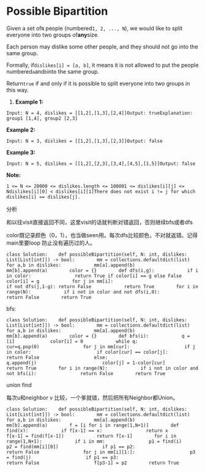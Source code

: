 # Possible Bipartition

Given a set of`N` people \(numbered`1, 2, ..., N`\), we would like to split everyone into two groups of**any**size.

Each person may dislike some other people, and they should not go into the same group.

Formally, if`dislikes[i] = [a, b]`, it means it is not allowed to put the people numbered`a`and`b`into the same group.

Return`true` if and only if it is possible to split everyone into two groups in this way.

1. **Example 1:**

```text
Input: N = 4, dislikes = [[1,2],[1,3],[2,4]]Output: trueExplanation: group1 [1,4], group2 [2,3]
```

**Example 2:**

```text
Input: N = 3, dislikes = [[1,2],[1,3],[2,3]]Output: false
```

**Example 3:**

```text
Input: N = 5, dislikes = [[1,2],[2,3],[3,4],[4,5],[1,5]]Output: false
```

**Note:**

```text
1 <= N <= 20000 <= dislikes.length <= 100001 <= dislikes[i][j] <= Ndislikes[i][0] < dislikes[i][1]There does not exist i != j for which dislikes[i] == dislikes[j].
```

分析

和以往visit直接返回不同，这里visit的话就判断对错返回，否则继续bfs或者dfs

color既记录颜色（0，1），也当做seen用。每次dfs比较颜色，不对就返错。记得main里要loop 防止没有遍历过的人。

```text
class Solution:    def possibleBipartition(self, N: int, dislikes: List[List[int]]) -> bool:        mm = collections.defaultdict(list)        for a,b in dislikes:            mm[a].append(b)            mm[b].append(a)        color = {}        def dfs(i,g):            if i in color:                return True if color[i] == g else False                        color[i] = g            for j in mm[i]:                                if not dfs(j,1-g): return False            return True        for i in range(N):            if i not in color and not dfs(i,0):                    return False        return True
```

bfs:

```text
class Solution:    def possibleBipartition(self, N: int, dislikes: List[List[int]]) -> bool:        mm = collections.defaultdict(list)        for a,b in dislikes:            mm[a].append(b)            mm[b].append(a)        color = {}        def bfs(i):            q = [i]             color[i] = 0            while q:                cur=q.pop(0)                for j in mm[cur]:                    if j in color:                        if color[cur] == color[j]:                            return False                    else:                        q.append(j)                        color[j] = 1-color[cur]            return True        for i in range(N):            if i not in color and not bfs(i):                return False        return True
```

union find

每次u和neighbor v 比较，一个爹就错，然后把所有Neighbor都Union。

```text
class Solution:    def possibleBipartition(self, N: int, dislikes: List[List[int]]) -> bool:        mm = collections.defaultdict(list)        for a,b in dislikes:            mm[a].append(b)            mm[b].append(a)        f = [i for i in range(1,N+1)]        def find(x):            if f[x-1] == x:                return x            f[x-1] = find(f[x-1])            return f[x-1]        for i in range(1,N+1):            if i in mm:                p1 = find(i)                p2 = find(mm[i][0])                if p1 == p2:                    return False                for j in mm[i][1:]:                    p3 = find(j)                    if p1 == p3:                        return False                    f[p3-1] = p2        return True
```

